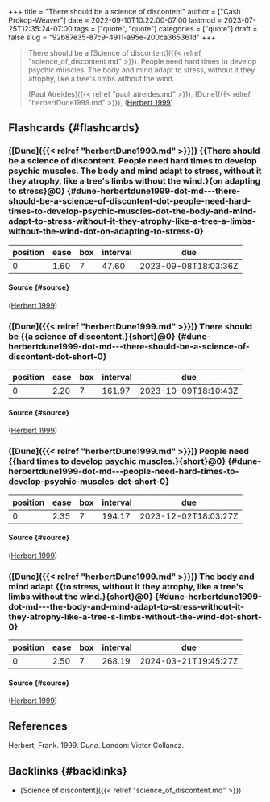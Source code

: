 +++
title = "There should be a science of discontent"
author = ["Cash Prokop-Weaver"]
date = 2022-09-10T10:22:00-07:00
lastmod = 2023-07-25T12:35:24-07:00
tags = ["quote", "quote"]
categories = ["quote"]
draft = false
slug = "92b87e35-87c9-4911-a95e-200ca365361d"
+++

> There should be a [Science of discontent]({{< relref "science_of_discontent.md" >}}). People need hard times to develop psychic muscles. The body and mind adapt to stress, without it they atrophy, like a tree's limbs without the wind.
>
> [Paul Atreides]({{< relref "paul_atreides.md" >}}), [Dune]({{< relref "herbertDune1999.md" >}}), (<a href="#citeproc_bib_item_1">Herbert 1999</a>)


## Flashcards {#flashcards}


### ([Dune]({{< relref "herbertDune1999.md" >}})) {{There should be a science of discontent. People need hard times to develop psychic muscles. The body and mind adapt to stress, without it they atrophy, like a tree's limbs without the wind.}{on adapting to stress}@0} {#dune-herbertdune1999-dot-md---there-should-be-a-science-of-discontent-dot-people-need-hard-times-to-develop-psychic-muscles-dot-the-body-and-mind-adapt-to-stress-without-it-they-atrophy-like-a-tree-s-limbs-without-the-wind-dot-on-adapting-to-stress-0}

| position | ease | box | interval | due                  |
|----------|------|-----|----------|----------------------|
| 0        | 1.60 | 7   | 47.60    | 2023-09-08T18:03:36Z |


#### Source {#source}

(<a href="#citeproc_bib_item_1">Herbert 1999</a>)


### ([Dune]({{< relref "herbertDune1999.md" >}})) There should be {{a science of discontent.}{short}@0} {#dune-herbertdune1999-dot-md---there-should-be-a-science-of-discontent-dot-short-0}

| position | ease | box | interval | due                  |
|----------|------|-----|----------|----------------------|
| 0        | 2.20 | 7   | 161.97   | 2023-10-09T18:10:43Z |


#### Source {#source}

(<a href="#citeproc_bib_item_1">Herbert 1999</a>)


### ([Dune]({{< relref "herbertDune1999.md" >}})) People need {{hard times to develop psychic muscles.}{short}@0} {#dune-herbertdune1999-dot-md---people-need-hard-times-to-develop-psychic-muscles-dot-short-0}

| position | ease | box | interval | due                  |
|----------|------|-----|----------|----------------------|
| 0        | 2.35 | 7   | 194.17   | 2023-12-02T18:03:27Z |


#### Source {#source}

(<a href="#citeproc_bib_item_1">Herbert 1999</a>)


### ([Dune]({{< relref "herbertDune1999.md" >}})) The body and mind adapt {{to stress, without it they atrophy, like a tree's limbs without the wind.}{short}@0} {#dune-herbertdune1999-dot-md---the-body-and-mind-adapt-to-stress-without-it-they-atrophy-like-a-tree-s-limbs-without-the-wind-dot-short-0}

| position | ease | box | interval | due                  |
|----------|------|-----|----------|----------------------|
| 0        | 2.50 | 7   | 268.19   | 2024-03-21T19:45:27Z |


#### Source {#source}

(<a href="#citeproc_bib_item_1">Herbert 1999</a>)

## References

<style>.csl-entry{text-indent: -1.5em; margin-left: 1.5em;}</style><div class="csl-bib-body">
  <div class="csl-entry"><a id="citeproc_bib_item_1"></a>Herbert, Frank. 1999. <i>Dune</i>. London: Victor Gollancz.</div>
</div>


## Backlinks {#backlinks}

-   [Science of discontent]({{< relref "science_of_discontent.md" >}})
